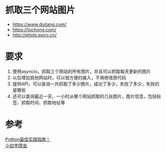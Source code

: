 # 抓取三个网站图片
- https://www.duitang.com/
- https://tuchong.com/
- http://photo.poco.cn/

# 要求
1. 使用asyncio，抓取三个网站的所有图片，并且可以抓取每天更新的图片
1. 以后增加其他网站时，可以很方便的接入，不用修改原代码
1. 提供API，可以查询一共抓取了多少图片，成功了多少，失败了多少，失败的是哪些
1. 还可以查询最近一天、一小时从哪个网站抓取的几张图片，图片信息，包括标签、抓取时间、抓取地址等

# 参考
[Python最佳实践指南！](http://pythonguidecn.readthedocs.io/zh/latest/index.html)  
[小白学爬虫](http://cuiqingcai.com/4352.html)

